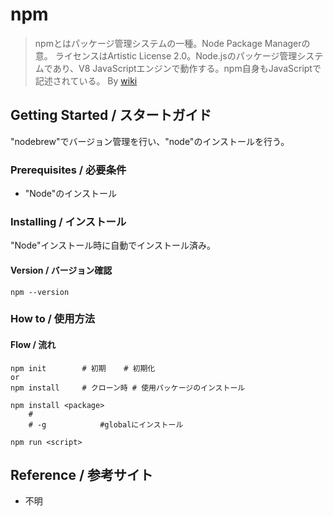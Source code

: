 # npm

>  npmとはパッケージ管理システムの一種。Node Package Managerの意。  ライセンスはArtistic License 2.0。Node.jsのパッケージ管理システムであり、V8 JavaScriptエンジンで動作する。npm自身もJavaScriptで記述されている。  By [wiki](https://ja.wikipedia.org/wiki/Npm_(%E3%83%91%E3%83%83%E3%82%B1%E3%83%BC%E3%82%B8%E7%AE%A1%E7%90%86%E3%83%84%E3%83%BC%E3%83%AB))
>

## Getting Started / スタートガイド

"nodebrew"でバージョン管理を行い、"node"のインストールを行う。

### Prerequisites / 必要条件

- "Node"のインストール

### Installing / インストール

"Node"インストール時に自動でインストール済み。

#### Version / バージョン確認

```
npm --version
```

### How to / 使用方法

#### Flow / 流れ

```
npm init		# 初期	# 初期化
or
npm install		# クローン時	# 使用パッケージのインストール

npm install <package>
	# 
	# -g 			#globalにインストール

npm run <script>
```

## Reference / 参考サイト

- 不明